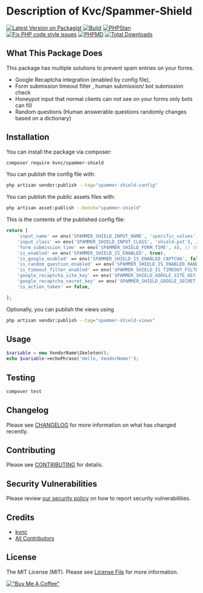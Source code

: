 # Description of Kvc/Spammer-Shield

[![Latest Version on Packagist](https://img.shields.io/packagist/v/kvnc/spammer-shield.svg?style=flat-square)](https://packagist.org/packages/kvnc/spammer-shield)
[![Build](https://github.com/BackendDevops/spammer-shield/actions/workflows/run-tests.yml/badge.svg?branch=main)](https://github.com/BackendDevops/spammer-shield/actions/workflows/run-tests.yml)
[![PHPStan](https://github.com/BackendDevops/spammer-shield/actions/workflows/phpstan.yml/badge.svg?branch=main)](https://github.com/BackendDevops/spammer-shield/actions/workflows/phpstan.yml)
[![Fix PHP code style issues](https://github.com/BackendDevops/spammer-shield/actions/workflows/fix-php-code-style-issues.yml/badge.svg?branch=main&event=push)](https://github.com/BackendDevops/spammer-shield/actions/workflows/fix-php-code-style-issues.yml)
[![PHPMD](https://github.com/BackendDevops/spammer-shield/actions/workflows/phpmd.yml/badge.svg?branch=main&event=push)](https://github.com/BackendDevops/spammer-shield/actions/workflows/phpmd.yml)
[![Total Downloads](https://img.shields.io/packagist/dt/kvnc/spammer-shield.svg?style=flat-square)](https://packagist.org/packages/kvnc/spammer-shield)

## What This Package Does
This package has multiple solutions to prevent spam entries on your forms.
  * Google Recaptcha integration (enabled by config file),
  * Form submission timeout filter , human submission/ bot submission check
  * Honeypot input that normal clients can not see on your forms only bots can fill
  * Random questions (Human answerable questions randomly changes based on a dictionary)
## Installation

You can install the package via composer:

```bash
composer require kvnc/spammer-shield
```


You can publish the config file with:

```bash
php artisan vendor:publish --tag="spammer-shield-config"
```
You can publish the public assets files with:

```bash
php artisan asset:publish --bench="spammer-shield"
```

This is the contents of the published config file:

```php
return [
    'input_name' => env('SPAMMER_SHIELD_INPUT_NAME', 'specific_values'),
    'input_class' => env('SPAMMER_SHIELD_INPUT_CLASS', 'shield-pot'), //Don't change the class unless you did not add the class in your css
    'form_submission_time' => env('SPAMMER_SHIELD_FORM_TIME', 4), // the time bots can fill up your form in seconds, don't extends this too much
    'is_enabled' => env('SPAMMER_SHIELD_IS_ENABLED', true),
    'is_google_enabled' => env('SPAMMER_SHIELD_IS_ENABLED_CAPTCHA', false),
    'is_random_question_enabled' => env('SPAMMER_SHIELD_IS_ENABLED_RANDOM_QUESTION', true),
    'is_timeout_filter_enabled' => env('SPAMMER_SHIELD_IS_TIMEOUT_FILTER_ENABLED', false),
    'google_recaptcha_site_key' => env('SPAMMER_SHIELD_GOOGLE_SITE_KEY', ''),
    'google_recaptcha_secret_key' => env('SPAMMER_SHIELD_GOOGLE_SECRET_KEY', ''),
    'is_action_taken' => false,

];
```

Optionally, you can publish the views using

```bash
php artisan vendor:publish --tag="spammer-shield-views"
```

## Usage

```php
$variable = new VendorName\Skeleton();
echo $variable->echoPhrase('Hello, VendorName!');
```

## Testing

```bash
composer test
```

## Changelog

Please see [CHANGELOG](CHANGELOG.md) for more information on what has changed recently.

## Contributing

Please see [CONTRIBUTING](CONTRIBUTING.md) for details.

## Security Vulnerabilities

Please review [our security policy](../../security/policy) on how to report security vulnerabilities.

## Credits

- [kvnc](https://github.com/BackendDevops)
- [All Contributors](../../contributors)

## License

The MIT License (MIT). Please see [License File](LICENSE.md) for more information.

[!["Buy Me A Coffee"](https://www.buymeacoffee.com/assets/img/custom_images/orange_img.png)](https://www.buymeacoffee.com/kvncphp)
